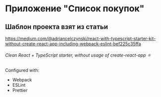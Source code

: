 # Приложение "Список покупок"
## Шаблон проекта взят из статьи
https://medium.com/@adriancelczynski/react-with-typescript-starter-kit-without-create-react-app-including-webpack-eslint-bef225c35ffa
###### Clean React + TypeScript starter, without usage of create-react-app ⚛
Configured with:
- Webpack
- ESLint
- Prettier